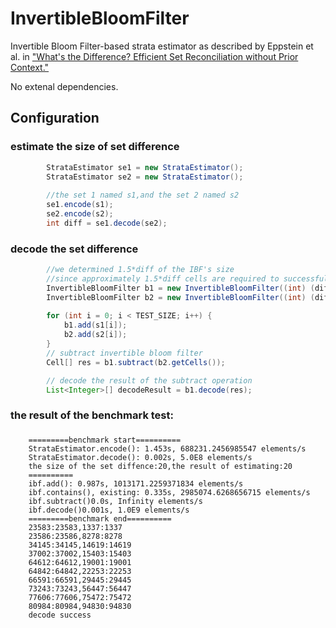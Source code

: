 # InvertibleBloomFilter
Invertible Bloom Filter-based strata estimator as described by Eppstein et al. in ["What's the Difference? Efficient Set Reconciliation without Prior Context."](https://www.ics.uci.edu/~eppstein/pubs/EppGooUye-SIGCOMM-11.pdf)

No extenal dependencies.

Configuration
----------------

### estimate the size of set difference
```Java
		StrataEstimator se1 = new StrataEstimator();
		StrataEstimator se2 = new StrataEstimator();
		
		//the set 1 named s1,and the set 2 named s2
		se1.encode(s1);
		se2.encode(s2);
		int diff = se1.decode(se2);
```
### decode the set difference
```Java
		//we determined 1.5*diff of the IBF's size
		//since approximately 1.5*diff cells are required to successfully decode the IBF.
		InvertibleBloomFilter b1 = new InvertibleBloomFilter((int) (diff * 2));//or 1.5*diff
		InvertibleBloomFilter b2 = new InvertibleBloomFilter((int) (diff * 2));
		
		for (int i = 0; i < TEST_SIZE; i++) {
			b1.add(s1[i]);
			b2.add(s2[i]);
		}
		// subtract invertible bloom filter
		Cell[] res = b1.subtract(b2.getCells());

		// decode the result of the subtract operation
		List<Integer>[] decodeResult = b1.decode(res);
```

### the result of the benchmark test:
###
		=========benchmark start==========
		StrataEstimator.encode(): 1.453s, 688231.2456985547 elements/s
		StrataEstimator.decode(): 0.002s, 5.0E8 elements/s
		the size of the set diffence:20,the result of estimating:20
		==========
		ibf.add(): 0.987s, 1013171.2259371834 elements/s
		ibf.contains(), existing: 0.335s, 2985074.6268656715 elements/s
		ibf.subtract()0.0s, Infinity elements/s
		ibf.decode()0.001s, 1.0E9 elements/s
		=========benchmark end==========
		23583:23583,1337:1337
		23586:23586,8278:8278
		34145:34145,14619:14619
		37002:37002,15403:15403
		64612:64612,19001:19001
		64842:64842,22253:22253
		66591:66591,29445:29445
		73243:73243,56447:56447
		77606:77606,75472:75472
		80984:80984,94830:94830
		decode success
